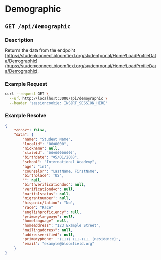 # Demographic
## ``GET /api/demographic``

### Description
Returns the data from the endpoint [https://studentconnect.bloomfield.org/studentportal/Home/LoadProfileData/Demographic](https://studentconnect.bloomfield.org/studentportal/Home/LoadProfileData/Demographic).

### Example Request
```bash
curl --request GET \
  --url http://localhost:3000/api/demographic \
  --header 'sessioncookie: INSERT_SESSION_HERE'
```

### Example Resolve
```json
{
	"error": false,
	"data": {
		"name": "Student Name",
		"localid": "0000000",
		"nickname": null,
		"stateid": "00000000000",
		"birthdate": "05/01/2008",
		"school": "International Academy",
		"age": "int",
		"counselor": "LastName, FirstName",
		"birthplace": "US",
		"": null,
		"birthverificationdoc": null,
		"verificationdoc": null,
		"maritalstatus": null,
		"migrantnumber": null,
		"hispanic/latino": "No",
		"race": "Race",
		"englishproficiency": null,
		"primarylanguage": null,
		"homelanguage": null,
		"homeaddress": "123 Example Street",
		"mailingaddress": null,
		"addressverified": null,
		"primaryphone": "(111) 111-1111 [Residence]",
		"email": "example@bloomfield.org"
	}
}
```